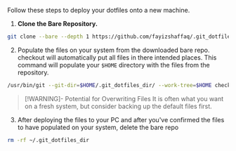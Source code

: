Follow these steps to deploy your dotfiles onto a new machine.

1.  **Clone the Bare Repository.**

```bash
git clone --bare --depth 1 https://github.com/fayizshaffaq/.git_dotfiles_dir.git $HOME/.git_dotfiles_dir
```

2.  Populate the files on your system from the downloaded bare repo. checkout will automatically put all files in there intended places. This command will populate your `$HOME` directory with the files from the repository.

```bash
/usr/bin/git --git-dir=$HOME/.git_dotfiles_dir/ --work-tree=$HOME checkout -f
```


> [!WARNING]- Potential for Overwriting Files
> It is often what you want on a fresh system, but consider backing up the default files first.


3. After deploying the files to your PC and after you've confirmed the files to have populated on your system, delete the bare repo

```bash
rm -rf ~/.git_dotfiles_dir
```
